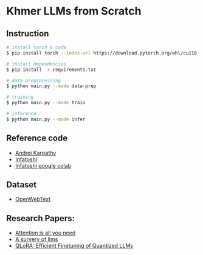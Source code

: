 # Khmer LLMs from Scratch


## Instruction
```bash
# install torch & cuda
$ pip install torch --index-url https://download.pytorch.org/whl/cu118

# install dependencies
$ pip install -r requirements.txt

# data preprocessing 
$ python main.py --mode data-prep

# training
$ python main.py --mode train

# inference
$ python main.py --mode infer
```

## Reference code 
- [Andrej Karpathy](https://github.com/karpathy/ng-video-lecture)
- [Infatoshi](https://github.com/Infatoshi/fcc-intro-to-llms)
- [Infatoshi google colab](https://colab.research.google.com/drive/1_7TNpEEl8xjHlr9JzKbK5AuDKXwAkHqj?usp=sharing)

##  Dataset

- [OpenWebText](https://skylion007.github.io/OpenWebTextCorpus/)

## Research Papers:

- [Attention is all you need](https://arxiv.org/pdf/1706.03762.pdf)
- [A survery of llms](https://arxiv.org/pdf/2303.18223.pdf)
- [QLoRA: Efficient Finetuning of Quantized LLMs](https://arxiv.org/pdf/2305.14314.pdf)

